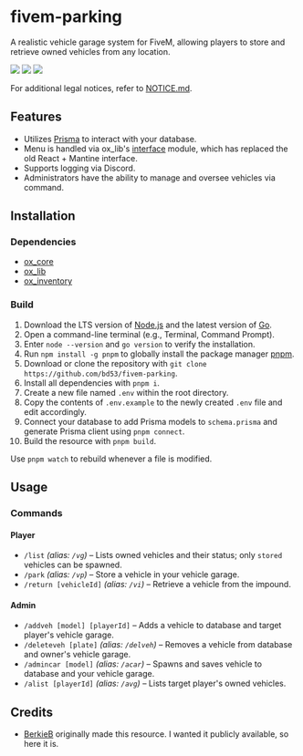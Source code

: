 # fivem-parking

A realistic vehicle garage system for FiveM, allowing players to store and retrieve owned vehicles from any location.

[![](https://img.shields.io/badge/License-MIT-blue?logo=opensource)](./LICENSE)
[![](https://img.shields.io/github/contributors/bd53/fivem-parking?logo=github)](https://github.com/bd53/fivem-parking/graphs/contributors)
[![](https://img.shields.io/github/last-commit/bd53/fivem-parking?logo=github)](https://github.com/bd53/fivem-parking/commits/main)

For additional legal notices, refer to [NOTICE.md](./NOTICE.md).

## Features

- Utilizes [Prisma](https://www.prisma.io) to interact with your database.
- Menu is handled via ox_lib's [interface](https://overextended.dev/ox_lib/Modules/Interface/Client/context) module, which has replaced the old React + Mantine interface.
- Supports logging via Discord.
- Administrators have the ability to manage and oversee vehicles via command.

## Installation

### Dependencies

- [ox_core](https://github.com/overextended/ox_core)
- [ox_lib](https://github.com/overextended/ox_lib)
- [ox_inventory](https://github.com/overextended/ox_inventory)

### Build

1. Download the LTS version of [Node.js](https://nodejs.org/en) and the latest version of [Go](https://go.dev/dl/).
2. Open a command-line terminal (e.g., Terminal, Command Prompt).
3. Enter `node --version` and `go version` to verify the installation.
4. Run `npm install -g pnpm` to globally install the package manager [pnpm](https://pnpm.io).
5. Download or clone the repository with `git clone https://github.com/bd53/fivem-parking`.
6. Install all dependencies with `pnpm i`.
7. Create a new file named `.env` within the root directory.
8. Copy the contents of `.env.example` to the newly created `.env` file and edit accordingly.
9. Connect your database to add Prisma models to `schema.prisma` and generate Prisma client using `pnpm connect`.
10. Build the resource with `pnpm build`.

Use `pnpm watch` to rebuild whenever a file is modified.

## Usage

### Commands

#### Player

- `/list` _(alias: `/vg`)_ – Lists owned vehicles and their status; only `stored` vehicles can be spawned.
- `/park` _(alias: `/vp`)_ – Store a vehicle in your vehicle garage.
- `/return [vehicleId]` _(alias: `/vi`)_ – Retrieve a vehicle from the impound.

#### Admin

- `/addveh [model] [playerId]` – Adds a vehicle to database and target player's vehicle garage.
- `/deleteveh [plate]` _(alias: `/delveh`)_ – Removes a vehicle from database and owner's vehicle garage.
- `/admincar [model]` _(alias: `/acar`)_ – Spawns and saves vehicle to database and your vehicle garage.
- `/alist [playerId]` _(alias: `/avg`)_ – Lists target player's owned vehicles.

## Credits

- [BerkieB](https://github.com/BerkieBb) originally made this resource. I wanted it publicly available, so here it is.